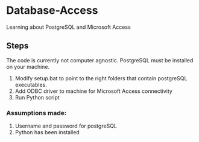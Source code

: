 # Database-Access
Learning about PostgreSQL and Microsoft Access

## Steps
The code is currently not computer agnostic. PostgreSQL must be installed on your machine.
1. Modify setup.bat to point to the right folders that contain postgreSQL executables.
2. Add ODBC driver to machine for Microsoft Access connectivity
3. Run Python script

### Assumptions made:
1. Username and password for postgreSQL
2. Python has been installed